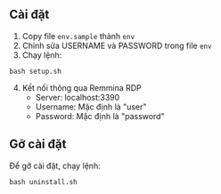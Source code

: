 ## Cài đặt
1. Copy file `env.sample` thành `env`
2. Chỉnh sửa USERNAME và PASSWORD trong file `env`
3. Chạy lệnh:
```
bash setup.sh
```
4. Kết nối thông qua Remmina RDP
    - Server: localhost:3390
    - Username: Mặc định là "user"
    - Password: Mặc định là "password"
## Gỡ cài đặt
Để gỡ cài đặt, chạy lệnh:
```
bash uninstall.sh
```
